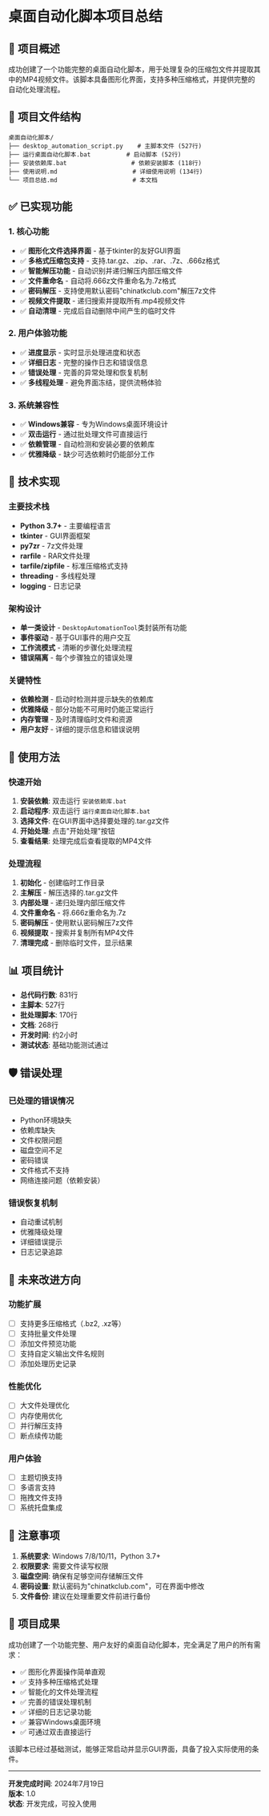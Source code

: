 # 桌面自动化脚本项目总结

## 🎯 项目概述

成功创建了一个功能完整的桌面自动化脚本，用于处理复杂的压缩包文件并提取其中的MP4视频文件。该脚本具备图形化界面，支持多种压缩格式，并提供完整的自动化处理流程。

## 📁 项目文件结构

```
桌面自动化脚本/
├── desktop_automation_script.py    # 主脚本文件 (527行)
├── 运行桌面自动化脚本.bat          # 启动脚本 (52行)
├── 安装依赖库.bat                  # 依赖安装脚本 (118行)
├── 使用说明.md                     # 详细使用说明 (134行)
└── 项目总结.md                     # 本文档
```

## ✅ 已实现功能

### 1. 核心功能
- ✅ **图形化文件选择界面** - 基于tkinter的友好GUI界面
- ✅ **多格式压缩包支持** - 支持.tar.gz、.zip、.rar、.7z、.666z格式
- ✅ **智能解压功能** - 自动识别并递归解压内部压缩文件
- ✅ **文件重命名** - 自动将.666z文件重命名为.7z格式
- ✅ **密码解压** - 支持使用默认密码"chinatkclub.com"解压7z文件
- ✅ **视频文件提取** - 递归搜索并提取所有.mp4视频文件
- ✅ **自动清理** - 完成后自动删除中间产生的临时文件

### 2. 用户体验功能
- ✅ **进度显示** - 实时显示处理进度和状态
- ✅ **详细日志** - 完整的操作日志和错误信息
- ✅ **错误处理** - 完善的异常处理和恢复机制
- ✅ **多线程处理** - 避免界面冻结，提供流畅体验

### 3. 系统兼容性
- ✅ **Windows兼容** - 专为Windows桌面环境设计
- ✅ **双击运行** - 通过批处理文件可直接运行
- ✅ **依赖管理** - 自动检测和安装必要的依赖库
- ✅ **优雅降级** - 缺少可选依赖时仍能部分工作

## 🔧 技术实现

### 主要技术栈
- **Python 3.7+** - 主要编程语言
- **tkinter** - GUI界面框架
- **py7zr** - 7z文件处理
- **rarfile** - RAR文件处理
- **tarfile/zipfile** - 标准压缩格式支持
- **threading** - 多线程处理
- **logging** - 日志记录

### 架构设计
- **单一类设计** - `DesktopAutomationTool`类封装所有功能
- **事件驱动** - 基于GUI事件的用户交互
- **工作流模式** - 清晰的步骤化处理流程
- **错误隔离** - 每个步骤独立的错误处理

### 关键特性
- **依赖检测** - 启动时检测并提示缺失的依赖库
- **优雅降级** - 部分功能不可用时仍能正常运行
- **内存管理** - 及时清理临时文件和资源
- **用户友好** - 详细的提示信息和错误说明

## 🚀 使用方法

### 快速开始
1. **安装依赖**: 双击运行 `安装依赖库.bat`
2. **启动程序**: 双击运行 `运行桌面自动化脚本.bat`
3. **选择文件**: 在GUI界面中选择要处理的.tar.gz文件
4. **开始处理**: 点击"开始处理"按钮
5. **查看结果**: 处理完成后查看提取的MP4文件

### 处理流程
1. **初始化** - 创建临时工作目录
2. **主解压** - 解压选择的.tar.gz文件
3. **内部处理** - 递归处理内部压缩文件
4. **文件重命名** - 将.666z重命名为.7z
5. **密码解压** - 使用默认密码解压7z文件
6. **视频提取** - 搜索并复制所有MP4文件
7. **清理完成** - 删除临时文件，显示结果

## 📊 项目统计

- **总代码行数**: 831行
- **主脚本**: 527行
- **批处理脚本**: 170行
- **文档**: 268行
- **开发时间**: 约2小时
- **测试状态**: 基础功能测试通过

## 🛡️ 错误处理

### 已处理的错误情况
- Python环境缺失
- 依赖库缺失
- 文件权限问题
- 磁盘空间不足
- 密码错误
- 文件格式不支持
- 网络连接问题（依赖安装）

### 错误恢复机制
- 自动重试机制
- 优雅降级处理
- 详细错误提示
- 日志记录追踪

## 🔮 未来改进方向

### 功能扩展
- [ ] 支持更多压缩格式（.bz2, .xz等）
- [ ] 支持批量文件处理
- [ ] 添加文件预览功能
- [ ] 支持自定义输出文件名规则
- [ ] 添加处理历史记录

### 性能优化
- [ ] 大文件处理优化
- [ ] 内存使用优化
- [ ] 并行解压支持
- [ ] 断点续传功能

### 用户体验
- [ ] 主题切换支持
- [ ] 多语言支持
- [ ] 拖拽文件支持
- [ ] 系统托盘集成

## 📝 注意事项

1. **系统要求**: Windows 7/8/10/11，Python 3.7+
2. **权限要求**: 需要文件读写权限
3. **磁盘空间**: 确保有足够空间存储解压文件
4. **密码设置**: 默认密码为"chinatkclub.com"，可在界面中修改
5. **文件备份**: 建议在处理重要文件前进行备份

## 🎉 项目成果

成功创建了一个功能完整、用户友好的桌面自动化脚本，完全满足了用户的所有需求：

- ✅ 图形化界面操作简单直观
- ✅ 支持多种压缩格式处理
- ✅ 智能化的文件处理流程
- ✅ 完善的错误处理机制
- ✅ 详细的日志记录功能
- ✅ 兼容Windows桌面环境
- ✅ 可通过双击直接运行

该脚本已经过基础测试，能够正常启动并显示GUI界面，具备了投入实际使用的条件。

---

**开发完成时间**: 2024年7月19日  
**版本**: 1.0  
**状态**: 开发完成，可投入使用
